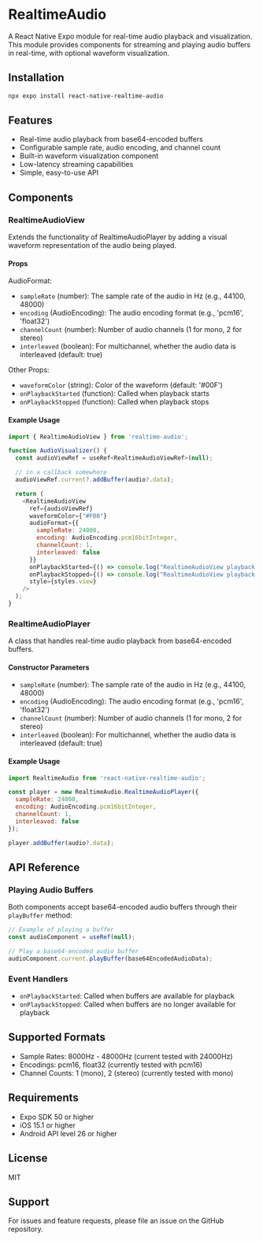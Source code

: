 # RealtimeAudio

A React Native Expo module for real-time audio playback and visualization. This module provides components for streaming and playing audio buffers in real-time, with optional waveform visualization.

## Installation

```bash
npx expo install react-native-realtime-audio
```

## Features

- Real-time audio playback from base64-encoded buffers
- Configurable sample rate, audio encoding, and channel count
- Built-in waveform visualization component
- Low-latency streaming capabilities
- Simple, easy-to-use API

## Components

### RealtimeAudioView

Extends the functionality of RealtimeAudioPlayer by adding a visual waveform representation of the audio being played.

#### Props

AudioFormat:
- `sampleRate` (number): The sample rate of the audio in Hz (e.g., 44100, 48000)
- `encoding` (AudioEncoding): The audio encoding format (e.g., 'pcm16', 'float32')
- `channelCount` (number): Number of audio channels (1 for mono, 2 for stereo)
- `interleaved` (boolean): For multichannel, whether the audio data is interleaved (default: true)

Other Props:
- `waveformColor` (string): Color of the waveform (default: '#00F')
- `onPlaybackStarted` (function): Called when playback starts
- `onPlaybackStopped` (function): Called when playback stops

#### Example Usage

```javascript
import { RealtimeAudioView } from 'realtime-audio';

function AudioVisualizer() {
  const audioViewRef = useRef<RealtimeAudioViewRef>(null);

  // in a callback somewhere
  audioViewRef.current?.addBuffer(audio?.data);

  return (
    <RealtimeAudioView
      ref={audioViewRef}
      waveformColor={"#F00"}
      audioFormat={{
        sampleRate: 24000,
        encoding: AudioEncoding.pcm16bitInteger,
        channelCount: 1,
        interleaved: false
      }}
      onPlaybackStarted={() => console.log("RealtimeAudioView playback started")}
      onPlaybackStopped={() => console.log("RealtimeAudioView playback stopped")}
      style={styles.view}
    />
  );
}
```

### RealtimeAudioPlayer

A class that handles real-time audio playback from base64-encoded buffers.

#### Constructor Parameters

- `sampleRate` (number): The sample rate of the audio in Hz (e.g., 44100, 48000)
- `encoding` (AudioEncoding): The audio encoding format (e.g., 'pcm16', 'float32')
- `channelCount` (number): Number of audio channels (1 for mono, 2 for stereo)
- `interleaved` (boolean): For multichannel, whether the audio data is interleaved (default: true)

#### Example Usage

```javascript
import RealtimeAudio from 'react-native-realtime-audio';

const player = new RealtimeAudio.RealtimeAudioPlayer({
  sampleRate: 24000,
  encoding: AudioEncoding.pcm16bitInteger,
  channelCount: 1,
  interleaved: false
});

player.addBuffer(audio?.data);

```


## API Reference

### Playing Audio Buffers

Both components accept base64-encoded audio buffers through their `playBuffer` method:

```javascript
// Example of playing a buffer
const audioComponent = useRef(null);

// Play a base64-encoded audio buffer
audioComponent.current.playBuffer(base64EncodedAudioData);
```

### Event Handlers

- `onPlaybackStarted`: Called when buffers are available for playback
- `onPlaybackStopped`: Called when buffers are no longer available for playback

## Supported Formats

- Sample Rates: 8000Hz - 48000Hz (current tested with 24000Hz)
- Encodings: pcm16, float32 (currently tested with pcm16)
- Channel Counts: 1 (mono), 2 (stereo) (currently tested with mono)

## Requirements

- Expo SDK 50 or higher
- iOS 15.1 or higher
- Android API level 26 or higher

## License

MIT

## Support

For issues and feature requests, please file an issue on the GitHub repository.